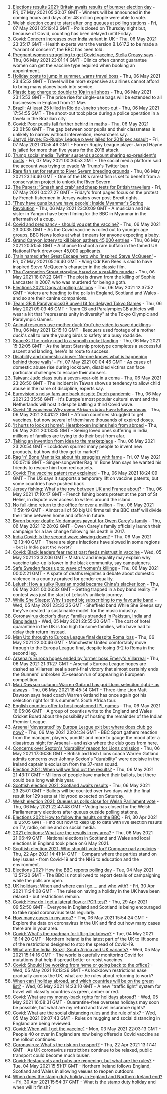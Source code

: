1. [Elections results 2021: Britain awaits results of bumper election day](https://www.bbc.co.uk/news/uk-politics-57011184) - Fri, 07 May 2021 05:20:07 GMT - Winners will be announced in the coming hours and days after 48 million people were able to vote.
2. [Welsh election count to start after long queues at polling stations](https://www.bbc.co.uk/news/uk-wales-politics-57009547) - Fri, 07 May 2021 05:19:43 GMT - Polls closed on Thursday night but, because of Covid, counting has been delayed until Friday.
3. [Covid: Concern increases over India variant in UK](https://www.bbc.co.uk/news/health-57016110) - Thu, 06 May 2021 23:35:17 GMT - Health experts want the version B.1.617.2 to be made a "variant of concern", the BBC has been told.
4. [Pregnant women struggling to get Covid vaccine, Stella Creasy says](https://www.bbc.co.uk/news/uk-57007249) - Thu, 06 May 2021 23:01:14 GMT - Clinics often cannot guarantee women can get the vaccine type required when booking an appointment.
5. [Holiday costs to jump in summer, warns travel boss](https://www.bbc.co.uk/news/business-57016968) - Thu, 06 May 2021 23:45:52 GMT - Travel will be more expensive as airlines cannot afford to bring many planes back into service.
6. [Plastic bag charge to double to 10p in all shops](https://www.bbc.co.uk/news/business-57014762) - Thu, 06 May 2021 23:15:53 GMT - The price rise for single-use bags will be extended to all businesses in England from 21 May.
7. [Brazil: At least 25 killed in Rio de Janeiro shoot-out](https://www.bbc.co.uk/news/world-latin-america-57013206) - Thu, 06 May 2021 17:54:55 GMT - The shoot-out took place during a police operation in a favela in the Brazilian city.
8. [Covid: Poor pupils fall further behind in maths](https://www.bbc.co.uk/news/education-56996245) - Thu, 06 May 2021 23:01:58 GMT - The gap between poor pupils and their classmates is unlikely to narrow without intervention, researchers say.
9. [Jarryd Hayne: Ex-Rugby League player jailed for 2018 sex assault](https://www.bbc.co.uk/news/world-australia-57007736) - Fri, 07 May 2021 01:55:46 GMT - Former Rugby League player Jarryd Hayne is jailed for more than five years for the 2018 attack.
10. [Trump social media: Twitter suspends account sharing ex-president's posts](https://www.bbc.co.uk/news/technology-57018148) - Fri, 07 May 2021 00:36:53 GMT - The social media platform said the account was trying to evade Mr Trump's Twitter ban
11. [Rare fish set for return to River Severn breeding grounds](https://www.bbc.co.uk/news/science-environment-57016998) - Thu, 06 May 2021 23:16:40 GMT - One of the UK's rarest fish is set to benefit from a conservation project to unlock the River Severn.
12. [The Papers: 'Smash and crab' and cheap tests for British travellers](https://www.bbc.co.uk/news/blogs-the-papers-57017308) - Fri, 07 May 2021 04:27:27 GMT - Friday's front pages focus on the protest by French fishermen in Jersey waters over post-Brexit rights.
13. ['They have guns but we have people': Inside Myanmar's Spring Revolution](https://www.bbc.co.uk/news/world-asia-57016528) - Thu, 06 May 2021 23:00:09 GMT - A musician and his sister in Yangon have been filming for the BBC in Myanmar in the aftermath of a coup.
14. [Covid and pregnancy - should you get the vaccine?](https://www.bbc.co.uk/news/health-57013743) - Thu, 06 May 2021 23:00:35 GMT - As the Covid vaccine is rolled out to younger age groups, BBC News looks at what it means for anyone expecting a baby.
15. [Grand Canyon lottery to kill bison gathers 45,000 entries](https://www.bbc.co.uk/news/world-us-canada-57017028) - Thu, 06 May 2021 20:51:55 GMT - A chance to shoot a rare buffalo in the famed US National Park drew over 45,000 applicants.
16. [Train named after Great Escape hero who 'inspired Steve McQueen'](https://www.bbc.co.uk/news/uk-wales-57009548) - Fri, 07 May 2021 05:16:40 GMT - Wing Cdr Ken Rees is said to have inspired Steve McQueen's character in the classic film.
17. [The Coronation Street storyline based on a real-life murder](https://www.bbc.co.uk/news/entertainment-arts-57014460) - Thu, 06 May 2021 18:07:22 GMT - The plot is drawn from the killing of Sophie Lancaster in 2007, who was murdered for being a goth.
18. [Elections 2021: Dogs at polling stations](https://www.bbc.co.uk/news/in-pictures-57007806) - Thu, 06 May 2021 12:37:52 GMT - Voters are heading to the polls in England, Scotland and Wales - and so are their canine companions.
19. [Team GB & ParalympicsGB unveil kit for delayed Tokyo Games](https://www.bbc.co.uk/sport/56993150) - Thu, 06 May 2021 09:03:46 GMT - Team GB and ParalympicsGB athletes will wear a kit that "represents unity in diversity" at the Tokyo Olympic and Paralympic Games.
20. [Animal rescuers use mother duck YouTube video to save ducklings](https://www.bbc.co.uk/news/uk-england-leeds-57009807) - Thu, 06 May 2021 12:15:10 GMT - Rescuers used footage of a mother duck's call to lure the young birds to safety at a busy roadside.
21. [SpaceX: The rocky road to a smooth rocket landing](https://www.bbc.co.uk/news/science-environment-57007136) - Thu, 06 May 2021 15:32:05 GMT - As the latest Starship prototype completes a successful ascent and landing, here's its route to success.
22. [Disability and domestic abuse: 'No-one knows what is happening behind those walls'](https://www.bbc.co.uk/news/disability-56197682) - Fri, 07 May 2021 00:04:46 GMT - As cases of domestic abuse rise during lockdown, disabled victims can face particular challenges to escape their abusers.
23. [Taiwan: Judo class puts a seven-year-old in a coma](https://www.bbc.co.uk/news/world-asia-56967974) - Thu, 06 May 2021 23:26:50 GMT - The incident in Taiwan shows a tendency to allow child abuse in the name of discipline, experts say.
24. [Eurovision's noisy fans are back despite Dutch pandemic](https://www.bbc.co.uk/news/world-europe-57008359) - Thu, 06 May 2021 23:35:56 GMT - It's Europe's most popular cultural event and the Netherlands will host it despite battling a third Covid wave.
25. [Covid-19 vaccines: Why some African states have leftover doses](https://www.bbc.co.uk/news/56940657) - Thu, 06 May 2021 23:41:22 GMT - African countries struggled to get vaccines, but now several of them have thousands of expired doses.
26. ['It hurts to look at home': Heartbroken Indians help from abroad](https://www.bbc.co.uk/news/world-us-canada-56989131) - Thu, 06 May 2021 20:13:35 GMT - Seeing loved ones suffering in India, millions of families are trying to do their best from afar.
27. [Taking an invention from idea to the marketplace](https://www.bbc.co.uk/news/business-56978157) - Thu, 06 May 2021 23:20:54 GMT - Lockdown spurred many people to invent new products, but how did they get to market?
28. [Rag 'n' Bone Man talks about his struggles with fame](https://www.bbc.co.uk/news/entertainment-arts-57007115) - Fri, 07 May 2021 00:07:19 GMT - Singer-songwriter Rag 'n' Bone Man says he wanted his friends to rescue him from red carpets.
29. [Covid: The vaccine patent row explained](https://www.bbc.co.uk/news/business-57016260) - Thu, 06 May 2021 18:24:09 GMT - The US says it supports a temporary lift on vaccine patents, but some countries have pushed back.
30. [Jersey fishing: What's the row between UK and France about?](https://www.bbc.co.uk/news/57001584) - Thu, 06 May 2021 17:10:47 GMT - French fishing boats protest at the port of St Helier, in dispute over access to waters around the island.
31. [No full-time return to the office for over a million](https://www.bbc.co.uk/news/business-56972207) - Thu, 06 May 2021 11:59:49 GMT - Almost all of 50 big UK firms tell the BBC staff will divide their time between home and office in future.
32. [Byron burger death: No damages payout for Owen Carey's family](https://www.bbc.co.uk/news/uk-57000802) - Thu, 06 May 2021 12:28:02 GMT - Owen Carey's family officially launch their campaign for a law change following his death in 2017.
33. [India Covid: Is the second wave slowing down?](https://www.bbc.co.uk/news/56987209) - Thu, 06 May 2021 12:13:40 GMT - There are signs infections have slowed in some regions - but is India past the worst?
34. [Covid: Black leaders fear racist past feeds mistrust in vaccine](https://www.bbc.co.uk/news/health-56813982) - Wed, 05 May 2021 23:32:06 GMT - Mistrust and inequality may explain why vaccine take-up is lower in the black community, say campaigners.
35. [Safe Sweden faces up to wave of women's killings](https://www.bbc.co.uk/news/world-europe-56977771) - Thu, 06 May 2021 00:02:21 GMT - A spate of deaths reignites a debate about domestic violence in a country praised for gender equality.
36. [Lelush: How a sulky Russian model became China's slacker icon](https://www.bbc.co.uk/news/world-asia-china-56967923) - Thu, 06 May 2021 00:06:32 GMT - Getting trapped in a boy band reality TV contest was just the start of Lelush's unlikely journey.
37. [While She Sleeps: Why I spend big subscribing to my favourite band](https://www.bbc.co.uk/news/newsbeat-56887239) - Wed, 05 May 2021 23:33:25 GMT - Sheffield band While She Sleeps say they've created 'a sustainable model' for the music industry.
38. [Coronavirus doctor's diary: Families stranded in Pakistan, India and Bangladesh](https://www.bbc.co.uk/news/health-56873813) - Wed, 05 May 2021 23:55:20 GMT - The cost of hotel quarantine in the UK is too high for some families, who have had to delay their return instead.
39. [Man Utd through to Europa League final despite Roma loss](https://www.bbc.co.uk/sport/football/57000593) - Thu, 06 May 2021 22:00:46 GMT - Manchester United comfortably move through to the Europa League final, despite losing 3-2 to Roma in the second leg.
40. [Arsenal's Europa hopes ended by former boss Emery's Villarreal](https://www.bbc.co.uk/sport/football/57000474) - Thu, 06 May 2021 21:31:27 GMT - Arsenal's Europa League hopes are dashed as Villarreal seal a semi-final victory that almost certainly ends the Gunners' unbroken 25-season run of appearing in European competition.
41. [Matt Dawson column: Warren Gatland has got Lions selection right - as always](https://www.bbc.co.uk/sport/rugby-union/57007554) - Thu, 06 May 2021 16:45:34 GMT - Three-time Lion Matt Dawson says head coach Warren Gatland has once again got his selection right for this summer's South Africa tour.
42. [English counties offer to host postponed IPL games](https://www.bbc.co.uk/sport/cricket/56971322) - Thu, 06 May 2021 16:05:06 GMT - A group of counties write to the England and Wales Cricket Board about the possibility of hosting the remainder of the Indian Premier League.
43. [Arsenal 'devastated' by Europa League exit but where does club go now?](https://www.bbc.co.uk/sport/football/57017649) - Thu, 06 May 2021 23:04:34 GMT - BBC Sport gathers reaction from the manager, players, pundits and more to gauge the mood after a disastrous night for Arsenal - and asks where the club goes from here.
44. [Concerns over Sexton's 'durability' reason for Lions omission](https://www.bbc.co.uk/sport/rugby-union/57015016) - Thu, 06 May 2021 17:06:36 GMT - British and Irish Lions coach Warren Gatland admits concerns over Johnny Sexton's "durability" were decisive in the Ireland captain's exclusion from the 37-man squad.
45. [Election 2021: When will we find out the results?](https://www.bbc.co.uk/news/uk-politics-56581106) - Thu, 06 May 2021 21:43:17 GMT - Millions of people have marked their ballots, but there could be a long wait this year.
46. [Scottish election 2021: Scotland awaits results](https://www.bbc.co.uk/news/uk-scotland-scotland-politics-57014885) - Thu, 06 May 2021 23:25:01 GMT - Ballots will be counted over two days with the final result for 129 seats at Holyrood expected on Saturday.
47. [Welsh election 2021: Queues as polls close for Welsh Parliament vote](https://www.bbc.co.uk/news/uk-wales-politics-56766948) - Thu, 06 May 2021 22:47:48 GMT - Voting has closed for the Welsh Parliamentary elections after queues outside polling stations.
48. [Elections 2021: How to follow the results on the BBC](https://www.bbc.co.uk/news/uk-politics-56930132) - Fri, 30 Apr 2021 18:25:05 GMT - Find out how to keep up to date with live election results on TV, radio, online and on social media.
49. [2021 elections: What are the results in my area?](https://www.bbc.co.uk/news/56129210) - Thu, 06 May 2021 21:06:49 GMT - National elections in Scotland and Wales and local elections in England took place on 6 May 2021.
50. [Scottish election 2021: Who should I vote for? Compare party policies](https://www.bbc.co.uk/news/uk-scotland-scotland-politics-56510773) - Thu, 22 Apr 2021 14:41:14 GMT - Compare where the parties stand on key issues - from Covid-19 and the NHS to education and the environment.
51. [Elections 2021: How the BBC reports polling day](https://www.bbc.co.uk/news/uk-politics-48124106) - Tue, 04 May 2021 13:57:20 GMT - The BBC is not allowed to report details of campaigning while the polls are open.
52. [UK holidays: When and where can I go.... and who with?](https://www.bbc.co.uk/news/explainers-52646738) - Fri, 30 Apr 2021 11:24:08 GMT - The rules on having a holiday in the UK have been relaxed - but restrictions remain.
53. [Covid: How do I get a lateral flow or PCR test?](https://www.bbc.co.uk/news/health-51943612) - Thu, 29 Apr 2021 09:52:50 GMT - Everyone in England and Scotland is being encouraged to take rapid coronavirus tests regularly.
54. [How many cases in my area?](https://www.bbc.co.uk/news/uk-51768274) - Thu, 06 May 2021 15:54:24 GMT - Explore the data on coronavirus in the UK and find out how many cases there are in your area.
55. [Covid: What's the roadmap for lifting lockdown?](https://www.bbc.co.uk/news/explainers-52530518) - Tue, 04 May 2021 16:14:20 GMT - Northern Ireland is the latest part of the UK to lift some of the restrictions designed to stop the spread of Covid-19.
56. [What are the India, Brazil, South Africa and UK variants?](https://www.bbc.co.uk/news/health-55659820) - Wed, 05 May 2021 15:14:16 GMT - The world is carefully monitoring Covid for mutations that help it spread better or resist vaccines.
57. [Covid: Should I be working from home or going back to the office?](https://www.bbc.co.uk/news/business-52567567) - Wed, 05 May 2021 16:13:36 GMT - As lockdown restrictions ease gradually across the UK, what are the rules about returning to work?
58. [When can I holiday abroad, and which countries will be on the green list?](https://www.bbc.co.uk/news/explainers-52544307) - Wed, 05 May 2021 14:23:10 GMT - A new "traffic light" system for travel will classify countries as green, amber or red.
59. [Covid: What are my money-back rights for holidays abroad?](https://www.bbc.co.uk/news/business-51615412) - Wed, 05 May 2021 16:08:31 GMT - Quarantine-free overseas holidays may soon be possible, but what are my refund and travel insurance rights?
60. [Covid: What are the social distancing rules and the rule of six?](https://www.bbc.co.uk/news/uk-51506729) - Wed, 05 May 2021 09:07:43 GMT - Rules on hugging and social distancing in England are being reviewed.
61. [Covid: When will I get the vaccine?](https://www.bbc.co.uk/news/health-55045639) - Mon, 03 May 2021 22:03:13 GMT - People 40 or over in England are now being offered a Covid vaccine as the rollout continues.
62. [Coronavirus: What's the risk on transport?](https://www.bbc.co.uk/news/health-51736185) - Thu, 22 Apr 2021 13:17:41 GMT - As UK coronavirus restrictions continue to be relaxed, public transport could become much busier.
63. [Covid: Restaurants and pubs are reopening, but what are the rules?](https://www.bbc.co.uk/news/business-52977388) - Tue, 04 May 2021 15:51:17 GMT - Northern Ireland follows England, Scotland and Wales in allowing venues to reopen outdoors.
64. [When does the stamp duty holiday in England and Northern Ireland end?](https://www.bbc.co.uk/news/business-53319433) - Fri, 30 Apr 2021 15:54:37 GMT - What is the stamp duty holiday and when will it finish?
